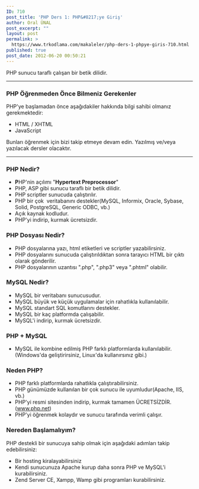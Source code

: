 ```yaml
---
ID: 710
post_title: 'PHP Ders 1: PHP&#8217;ye Giriş'
author: Oral ÜNAL
post_excerpt: ""
layout: post
permalink: >
  https://www.trkodlama.com/makaleler/php-ders-1-phpye-giris-710.html
published: true
post_date: 2012-06-20 00:50:21
---
```

PHP sunucu taraflı çalışan bir betik dilidir.

<hr />

<h3>PHP Öğrenmeden Önce Bilmeniz Gerekenler</h3>
PHP'ye başlamadan önce aşağıdakiler hakkında bilgi sahibi olmanız gerekmektedir:
<ul>
	<li>HTML / XHTML</li>
	<li>JavaScript</li>
</ul>
Bunları öğrenmek için bizi takip etmeye devam edin. Yazılmış ve/veya yazılacak dersler olacaktır.

<hr />

<h3>PHP Nedir?</h3>
<ul>
	<li><strong>P</strong>HP'nin açılımı "<strong>Hypertext Preprocessor</strong>"</li>
	<li>PHP, ASP gibi sunucu taraflı bir betik dilidir.</li>
	<li>PHP scriptler sunucuda çalıştırılır.</li>
	<li>PHP bir çok  veritabanını destekler(MySQL, Informix, Oracle, Sybase, Solid, PostgreSQL, Generic ODBC, vb.)</li>
	<li>Açık kaynak kodludur.</li>
	<li>PHP'yi indirip, kurmak ücretsizdir.</li>
</ul>
<h3>PHP Dosyası Nedir?</h3>
<ul>
	<li>PHP dosyalarına yazı, html etiketleri ve scriptler yazabilirsiniz.</li>
	<li>PHP dosyalarını sunucuda çalıştırıldıktan sonra tarayıcı HTML bir çıktı olarak gönderilir.</li>
	<li>PHP dosyalarının uzantısı ".php", ".php3" veya ".phtml" olabilir.</li>
</ul>
<h3>MySQL Nedir?</h3>
<ul>
	<li>MySQL bir veritabanı sunucusudur.</li>
	<li>MySQL büyük ve küçük uygulamalar için rahatlıkla kullanılabilir.</li>
	<li>MySQL standart SQL komutlarını destekler.</li>
	<li>MySQL bir kaç platformda çalışabilir.</li>
	<li>MySQL'i indirip, kurmak ücretsizdir.</li>
</ul>
<h3>PHP + MySQL</h3>
<ul>
	<li>MySQL ile kombine edilmiş PHP farklı platformlarda kullanılabilir.(Windows'da geliştirirsiniz, Linux'da kullanırsınız gibi.)</li>
</ul>
<h3>Neden PHP?</h3>
<ul>
	<li>PHP farklı platformlarda rahatlıkla çalıştırabilirsiniz.</li>
	<li>PHP günümüzde kullanılan bir çok sunucu ile uyumludur(Apache, IIS, vb.)</li>
	<li>PHP'yi resmi sitesinden indirip, kurmak tamamen ÜCRETSİZDİR. (<a href="http://www.php.net" target="_blank">www.php.net</a>)</li>
	<li>PHP'yi öğrenmek kolaydır ve sunucu tarafında verimli çalışır.</li>
</ul>
<h3>Nereden Başlamalıyım?</h3>
PHP destekli bir sunucuya sahip olmak için aşağıdaki adımları takip edebilirsiniz:
<ul>
	<li>Bir hosting kiralayabilirsiniz</li>
	<li>Kendi sunucunuza Apache kurup daha sonra PHP ve MySQL'i kurabilirsiniz.</li>
	<li>Zend Server CE, Xampp, Wamp gibi programları kurabilirsiniz.</li>
</ul>